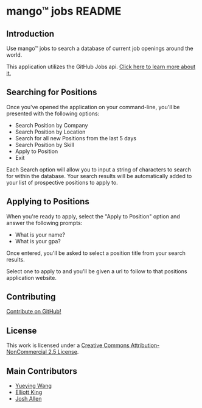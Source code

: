 

# mango™ jobs README

## Introduction

Use mango™ jobs to search a database of current job openings around the world.

This application utilizes the GitHub Jobs api. [Click here to learn more about it.](https://jobs.github.com/api)

## Searching for Positions

Once you've opened the application on your command-line, you'll be presented with the following options:

* Search Position by Company
* Search Position by Location
* Search for all new Positions from the last 5 days
* Search Position by Skill
* Apply to Position
* Exit

Each Search option will allow you to input a string of characters to search for within the database. Your search results will be automatically added to your list of prospective positions to apply to.

## Applying to Positions

When you're ready to apply, select the "Apply to Position" option and answer the following prompts:

* What is your name?
* What is your gpa?

Once entered, you'll be asked to select a position title from your search results.

Select one to apply to and you'll be given a url to follow to that positions application website.

## Contributing

[Contribute on GitHub!](https://github.com/elliott-king/ruby-project-guidelines-nyc-web-030920)

## License
This work is licensed under a [Creative Commons Attribution-NonCommercial 2.5 License](https://creativecommons.org/licenses/by-nc/2.5/).

## Main Contributors
* [Yueying Wang](https://github.com/wyy1234567)
* [Elliott King](https://github.com/elliott-king)
* [Josh Allen](https://github.com/joshmrallen)

